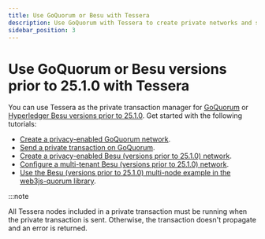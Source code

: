 ```yaml
---
title: Use GoQuorum or Besu with Tessera
description: Use GoQuorum with Tessera to create private networks and send private transactions
sidebar_position: 3
---
```


# Use GoQuorum or Besu versions prior to 25.1.0 with Tessera

You can use Tessera as the private transaction manager for [GoQuorum](https://consensys.net/docs/goquorum/en/stable/) or [Hyperledger Besu versions prior to 25.1.0](https://besu.hyperledger.org).
Get started with the following tutorials:

- [Create a privacy-enabled GoQuorum network](https://consensys.net/docs/goquorum/en/stable/tutorials/create-privacy-enabled-network/).
- [Send a private transaction on GoQuorum](https://consensys.net/docs/goquorum/en/stable/tutorials/send-private-transaction/).
- [Create a privacy-enabled Besu (versions prior to 25.1.0) network](https://besu.hyperledger.org/private-networks/concepts/privacy).
- [Configure a multi-tenant Besu (versions prior to 25.1.0) network](https://besu.hyperledger.org/private-networks/concepts/privacy/multi-tenancy).
- [Use the Besu (versions prior to 25.1.0) multi-node example in the web3js-quorum library](https://besu.hyperledger.org/private-networks/tutorials/privacy/web3js-quorum).

:::note

All Tessera nodes included in a private transaction must be running when the private transaction is sent. Otherwise, the transaction doesn't propagate and an error is returned.
